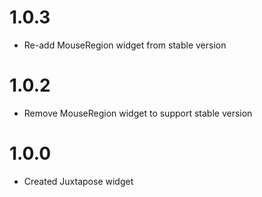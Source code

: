 # 1.0.3

- Re-add MouseRegion widget from stable version

# 1.0.2

- Remove MouseRegion widget to support stable version

# 1.0.0

- Created Juxtapose widget
